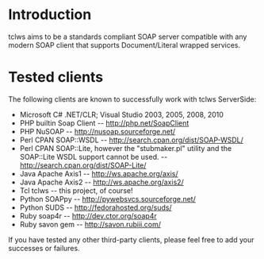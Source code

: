 # Introduction #

tclws aims to be a standards compliant SOAP server compatible with any modern SOAP client that supports Document/Literal wrapped services.


# Tested clients #

The following clients are known to successfully work with tclws ServerSide:
  * Microsoft C# .NET/CLR; Visual Studio 2003, 2005, 2008, 2010
  * PHP builtin Soap Client -- http://php.net/SoapClient
  * PHP NuSOAP -- http://nusoap.sourceforge.net/
  * Perl CPAN SOAP::WSDL -- http://search.cpan.org/dist/SOAP-WSDL/
  * Perl CPAN SOAP::Lite, however the "stubmaker.pl" utility and the SOAP::Lite WSDL support cannot be used. -- http://search.cpan.org/dist/SOAP-Lite/
  * Java Apache Axis1 -- http://ws.apache.org/axis/
  * Java Apache Axis2 -- http://ws.apache.org/axis2/
  * Tcl tclws -- this project, of course!
  * Python SOAPpy -- http://pywebsvcs.sourceforge.net/
  * Python SUDS -- http://fedorahosted.org/suds/
  * Ruby soap4r -- http://dev.ctor.org/soap4r
  * Ruby savon gem -- http://savon.rubiii.com/

If you have tested any other third-party clients, please feel free to add your successes or failures.